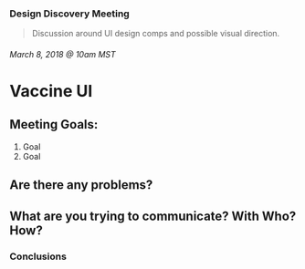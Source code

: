### Design Discovery Meeting

> Discussion around UI design comps and possible visual direction.


###### March 8, 2018 @ 10am MST

# Vaccine UI

## Meeting Goals:

1. Goal
2. Goal

## Are there any problems?






## What are you trying to communicate? With Who? How?









### Conclusions
